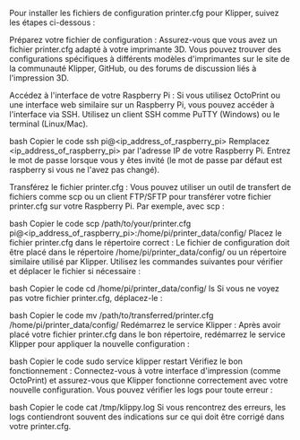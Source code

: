 Pour installer les fichiers de configuration printer.cfg pour Klipper, suivez les étapes ci-dessous :

Préparez votre fichier de configuration : Assurez-vous que vous avez un fichier printer.cfg adapté à votre imprimante 3D. Vous pouvez trouver des configurations spécifiques à différents modèles d'imprimantes sur le site de la communauté Klipper, GitHub, ou des forums de discussion liés à l'impression 3D.

Accédez à l'interface de votre Raspberry Pi : Si vous utilisez OctoPrint ou une interface web similaire sur un Raspberry Pi, vous pouvez accéder à l'interface via SSH. Utilisez un client SSH comme PuTTY (Windows) ou le terminal (Linux/Mac).

bash
Copier le code
ssh pi@<ip_address_of_raspberry_pi>
Remplacez <ip_address_of_raspberry_pi> par l'adresse IP de votre Raspberry Pi. Entrez le mot de passe lorsque vous y êtes invité (le mot de passe par défaut est raspberry si vous ne l'avez pas changé).

Transférez le fichier printer.cfg : Vous pouvez utiliser un outil de transfert de fichiers comme scp ou un client FTP/SFTP pour transférer votre fichier printer.cfg sur votre Raspberry Pi. Par exemple, avec scp :

bash
Copier le code
scp /path/to/your/printer.cfg pi@<ip_address_of_raspberry_pi>:/home/pi/printer_data/config/
Placez le fichier printer.cfg dans le répertoire correct : Le fichier de configuration doit être placé dans le répertoire /home/pi/printer_data/config/ ou un répertoire similaire utilisé par Klipper. Utilisez les commandes suivantes pour vérifier et déplacer le fichier si nécessaire :

bash
Copier le code
cd /home/pi/printer_data/config/
ls
Si vous ne voyez pas votre fichier printer.cfg, déplacez-le :

bash
Copier le code
mv /path/to/transferred/printer.cfg /home/pi/printer_data/config/
Redémarrez le service Klipper : Après avoir placé votre fichier printer.cfg dans le bon répertoire, redémarrez le service Klipper pour appliquer la nouvelle configuration :

bash
Copier le code
sudo service klipper restart
Vérifiez le bon fonctionnement : Connectez-vous à votre interface d'impression (comme OctoPrint) et assurez-vous que Klipper fonctionne correctement avec votre nouvelle configuration. Vous pouvez vérifier les logs pour toute erreur :

bash
Copier le code
cat /tmp/klippy.log
Si vous rencontrez des erreurs, les logs contiendront souvent des indications sur ce qui doit être corrigé dans votre printer.cfg.

